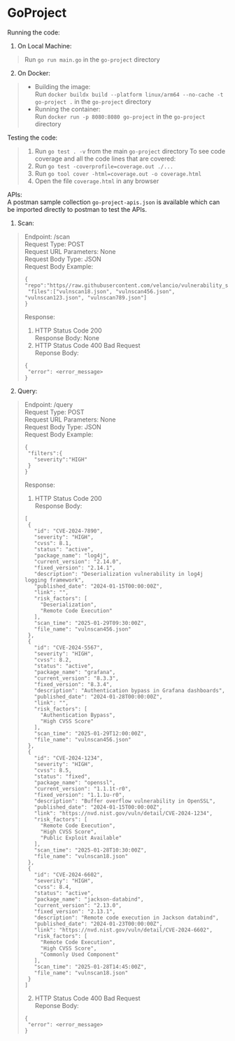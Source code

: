 # GoProject


Running the code:
1. On Local Machine:  
>Run `go run main.go` in the `go-project` directory

2. On Docker:
>    - Building the image:  
>Run `docker buildx build --platform linux/arm64 --no-cache -t go-project .` in the `go-project` directory
>    - Running the container:  
>Run `docker run -p 8080:8080 go-project` in the `go-project` directory

  
Testing the code:
>1. Run `go test . -v` from the main `go-project` directory
>To see code coverage and all the code lines that are covered:
>1. Run `go test -coverprofile=coverage.out ./...`
>2. Run `go tool cover -html=coverage.out -o coverage.html`
>3. Open the file `coverage.html` in any browser

APIs:  
A postman sample collection `go-project-apis.json` is available which can be imported directly to postman to test the APIs.  

1. Scan:
>Endpoint: /scan  
>Request Type: POST  
>Request URL Parameters: None  
>Request Body Type: JSON   
>Request Body Example: 
>``` 
>{  "repo":"https//raw.githubusercontent.com/velancio/vulnerability_scans/main/",
>  "files":["vulnscan18.json", "vulnscan456.json", "vulnscan123.json", "vulnscan789.json"]
>} 
>```
>Response:
>1. HTTP Status Code 200  
>Response Body: None
>2. HTTP Status Code 400 Bad Request  
>Reponse Body: 
>```
>{
>  "error": <error_message>
>}
>```  

2. Query:  
>Endpoint: /query  
>Request Type: POST  
>Request URL Parameters: None  
>Request Body Type: JSON   
>Request Body Example: 
>```
>{
>  "filters":{
>    "severity":"HIGH"
>  }
>}
>```
>Response:
>1. HTTP Status Code 200  
>Response Body: 
>```
>[
>  {
>    "id": "CVE-2024-7890",
>    "severity": "HIGH",
>    "cvss": 8.1,
>    "status": "active",
>    "package_name": "log4j",
>    "current_version": "2.14.0",
>    "fixed_version": "2.14.1",
>    "description": "Deserialization vulnerability in log4j logging framework",
>    "published_date": "2024-01-15T00:00:00Z",
>    "link": "",
>    "risk_factors": [
>      "Deserialization",
>      "Remote Code Execution"
>    ],
>    "scan_time": "2025-01-29T09:30:00Z",
>    "file_name": "vulnscan456.json"
>  },
>  {
>    "id": "CVE-2024-5567",
>    "severity": "HIGH",
>    "cvss": 8.2,
>    "status": "active",
>    "package_name": "grafana",
>    "current_version": "8.3.3",
>    "fixed_version": "8.3.4",
>    "description": "Authentication bypass in Grafana dashboards",
>    "published_date": "2024-01-28T00:00:00Z",
>    "link": "",
>    "risk_factors": [
>      "Authentication Bypass",
>      "High CVSS Score"
>    ],
>    "scan_time": "2025-01-29T12:00:00Z",
>    "file_name": "vulnscan456.json"
>  },
>  {
>    "id": "CVE-2024-1234",
>    "severity": "HIGH",
>    "cvss": 8.5,
>    "status": "fixed",
>    "package_name": "openssl",
>    "current_version": "1.1.1t-r0",
>    "fixed_version": "1.1.1u-r0",
>    "description": "Buffer overflow vulnerability in OpenSSL",
>    "published_date": "2024-01-15T00:00:00Z",
>    "link": "https://nvd.nist.gov/vuln/detail/CVE-2024-1234",
>    "risk_factors": [
>      "Remote Code Execution",
>      "High CVSS Score",
>      "Public Exploit Available"
>    ],
>    "scan_time": "2025-01-28T10:30:00Z",
>    "file_name": "vulnscan18.json"
>  },
>  {
>    "id": "CVE-2024-6602",
>    "severity": "HIGH",
>    "cvss": 8.4,
>    "status": "active",
>    "package_name": "jackson-databind",
>    "current_version": "2.13.0",
>    "fixed_version": "2.13.1",
>    "description": "Remote code execution in Jackson databind",
>    "published_date": "2024-01-23T00:00:00Z",
>    "link": "https://nvd.nist.gov/vuln/detail/CVE-2024-6602",
>    "risk_factors": [
>      "Remote Code Execution",
>      "High CVSS Score",
>      "Commonly Used Component"
>    ],
>    "scan_time": "2025-01-28T14:45:00Z",
>    "file_name": "vulnscan18.json"
>  }
>]
>```
>2. HTTP Status Code 400 Bad Request  
>Reponse Body: 
>```
>{
>  "error": <error_message>
>}
>```